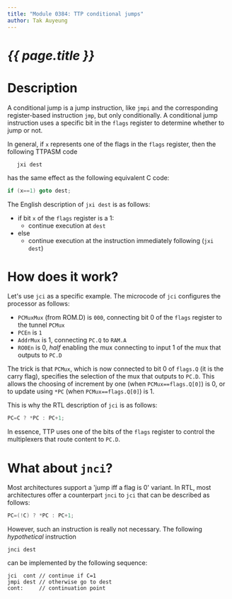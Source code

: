 ```yaml
---
title: "Module 0384: TTP conditional jumps"
author: Tak Auyeung
---
```


# _{{ page.title }}_

# Description

A conditional jump is a jump instruction, like `jmpi` and the corresponding register-based instruction `jmp`, but only conditionally. A conditional jump instruction uses a specific bit in the `flags` register to determine whether to jump or not.

In general, if `x` represents one of the flags in the `flags` register, then the following TTPASM code

```text
   jxi dest
```

has the same effect as the following equivalent C code:

```c
if (x==1) goto dest;
```

The English description of `jxi dest` is as follows:

* if bit `x` of the `flags` register is a 1:
  * continue execution at `dest`
* else
  * continue execution at the instruction immediately following (`jxi dest`)

# How does it work?

Let's use `jci` as a specific example. The microcode of `jci` configures the processor as follows:

* `PCMuxMux` (from ROM.D) is `000`, connecting bit 0 of the `flags` register to the tunnel `PCMux`
* `PCEn` is `1`
* `AddrMux` is 1, connecting `PC.Q` to `RAM.A`
* `RO0En` is 0, *half* enabling the mux connecting to input 1 of the mux that outputs to `PC.D`

The trick is that `PCMux`, which is now connected to bit 0 of `flags.Q` (it is the carry flag), specifies the selection of the mux that outputs to `PC.D`. This allows the choosing of increment by one (when `PCMux==flags.Q[0]`) is 0, or to update using `*PC` (when `PCMux==flags.Q[0]`) is 1.

This is why the RTL description of `jci` is as follows:

```c
PC=C ? *PC : PC+1;
```

In essence, TTP uses one of the bits of the `flags` register to control the multiplexers that route content to `PC.D`.

# What about `jnci`?

Most architectures support a 'jump iff a flag is 0' variant. In RTL, most architectures offer a counterpart `jnci` to `jci` that can be described as follows:

```c
PC=(!C) ? *PC : PC+1;
```

However, such an instruction is really not necessary. The following *hypothetical* instruction

```text
jnci dest
```

can be implemented by the following sequence:

```ttpasm
jci  cont // continue if C=1
jmpi dest // otherwise go to dest
cont:     // continuation point
```


